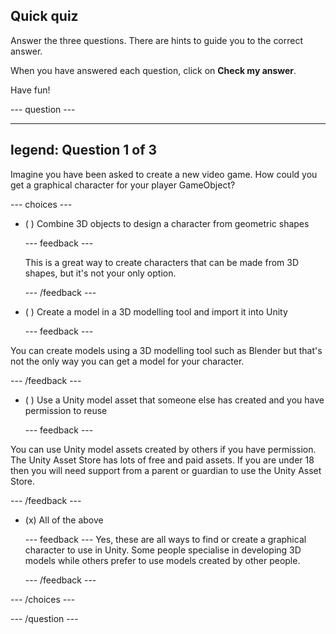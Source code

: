## Quick quiz

Answer the three questions. There are hints to guide you to the correct answer.

When you have answered each question, click on **Check my answer**.

Have fun!

--- question ---

---
legend: Question 1 of 3
---

Imagine you have been asked to create a new video game. How could you get a graphical character for your player GameObject?

--- choices ---

- ( ) Combine 3D objects to design a character from geometric shapes 

  --- feedback ---

  This is a great way to create characters that can be made from 3D shapes, but it's not your only option. 

  --- /feedback ---

- ( ) Create a model in a 3D modelling tool and import it into Unity

  --- feedback ---

You can create models using a 3D modelling tool such as Blender but that's not the only way you can get a model for your character. 

  --- /feedback ---

- ( ) Use a Unity model asset that someone else has created and you have permission to reuse

  --- feedback ---

You can use Unity model assets created by others if you have permission. The Unity Asset Store has lots of free and paid assets. If you are under 18 then you will need support from a parent or guardian to use the Unity Asset Store.

  --- /feedback ---

- (x) All of the above

  --- feedback ---
Yes, these are all ways to find or create a graphical character to use in Unity. Some people specialise in developing 3D models while others prefer to use models created by other people.

  --- /feedback ---

--- /choices ---

--- /question ---
